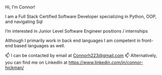 Hi, I’m Connor! 

I am a Full Stack Certified Software Developer specializing in Python, OOP, and navigating Sql

I’m interested in Junior Level Software Engineer positions / internships   

Although I primarily work in back end languages I am competent in front-end based languages as well.

 📫 I can be contacted by email at Connorh223@gmail.com
 📫 Alternatively, you can find me on LinkedIn at https://www.linkedin.com/in/connor-hickman/

